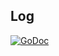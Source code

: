 ## Log

[![GoDoc](https://godoc.org/github.com/dist-ribut-us/log?status.svg)](https://godoc.org/github.com/dist-ribut-us/log)
